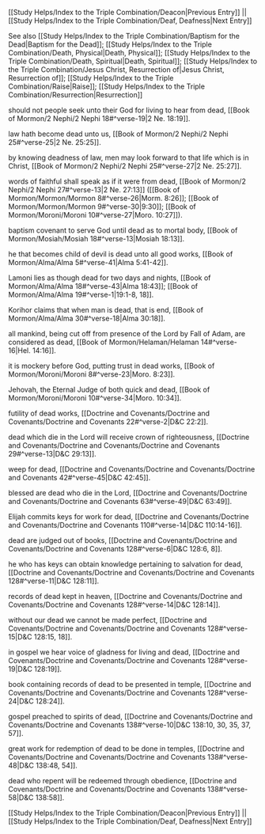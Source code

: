 [[Study Helps/Index to the Triple Combination/Deacon|Previous Entry]]  ||  [[Study Helps/Index to the Triple Combination/Deaf, Deafness|Next Entry]]

 See also [[Study Helps/Index to the Triple Combination/Baptism for the Dead|Baptism for the Dead]]; [[Study Helps/Index to the Triple Combination/Death, Physical|Death, Physical]]; [[Study Helps/Index to the Triple Combination/Death, Spiritual|Death, Spiritual]]; [[Study Helps/Index to the Triple Combination/Jesus Christ, Resurrection of|Jesus Christ, Resurrection of]]; [[Study Helps/Index to the Triple Combination/Raise|Raise]]; [[Study Helps/Index to the Triple Combination/Resurrection|Resurrection]]

 should not people seek unto their God for living to hear from dead, [[Book of Mormon/2 Nephi/2 Nephi 18#^verse-19|2 Ne. 18:19]].

 law hath become dead unto us, [[Book of Mormon/2 Nephi/2 Nephi 25#^verse-25|2 Ne. 25:25]].

 by knowing deadness of law, men may look forward to that life which is in Christ, [[Book of Mormon/2 Nephi/2 Nephi 25#^verse-27|2 Ne. 25:27]].

 words of faithful shall speak as if it were from dead, [[Book of Mormon/2 Nephi/2 Nephi 27#^verse-13|2 Ne. 27:13]] ([[Book of Mormon/Mormon/Mormon 8#^verse-26|Morm. 8:26]]; [[Book of Mormon/Mormon/Mormon 9#^verse-30|9:30]]; [[Book of Mormon/Moroni/Moroni 10#^verse-27|Moro. 10:27]]).

 baptism covenant to serve God until dead as to mortal body, [[Book of Mormon/Mosiah/Mosiah 18#^verse-13|Mosiah 18:13]].

 he that becomes child of devil is dead unto all good works, [[Book of Mormon/Alma/Alma 5#^verse-41|Alma 5:41-42]].

 Lamoni lies as though dead for two days and nights, [[Book of Mormon/Alma/Alma 18#^verse-43|Alma 18:43]]; [[Book of Mormon/Alma/Alma 19#^verse-1|19:1-8, 18]].

 Korihor claims that when man is dead, that is end, [[Book of Mormon/Alma/Alma 30#^verse-18|Alma 30:18]].

 all mankind, being cut off from presence of the Lord by Fall of Adam, are considered as dead, [[Book of Mormon/Helaman/Helaman 14#^verse-16|Hel. 14:16]].

 it is mockery before God, putting trust in dead works, [[Book of Mormon/Moroni/Moroni 8#^verse-23|Moro. 8:23]].

 Jehovah, the Eternal Judge of both quick and dead, [[Book of Mormon/Moroni/Moroni 10#^verse-34|Moro. 10:34]].

 futility of dead works, [[Doctrine and Covenants/Doctrine and Covenants/Doctrine and Covenants 22#^verse-2|D&C 22:2]].

 dead which die in the Lord will receive crown of righteousness, [[Doctrine and Covenants/Doctrine and Covenants/Doctrine and Covenants 29#^verse-13|D&C 29:13]].

 weep for dead, [[Doctrine and Covenants/Doctrine and Covenants/Doctrine and Covenants 42#^verse-45|D&C 42:45]].

 blessed are dead who die in the Lord, [[Doctrine and Covenants/Doctrine and Covenants/Doctrine and Covenants 63#^verse-49|D&C 63:49]].

 Elijah commits keys for work for dead, [[Doctrine and Covenants/Doctrine and Covenants/Doctrine and Covenants 110#^verse-14|D&C 110:14-16]].

 dead are judged out of books, [[Doctrine and Covenants/Doctrine and Covenants/Doctrine and Covenants 128#^verse-6|D&C 128:6, 8]].

 he who has keys can obtain knowledge pertaining to salvation for dead, [[Doctrine and Covenants/Doctrine and Covenants/Doctrine and Covenants 128#^verse-11|D&C 128:11]].

 records of dead kept in heaven, [[Doctrine and Covenants/Doctrine and Covenants/Doctrine and Covenants 128#^verse-14|D&C 128:14]].

 without our dead we cannot be made perfect, [[Doctrine and Covenants/Doctrine and Covenants/Doctrine and Covenants 128#^verse-15|D&C 128:15, 18]].

 in gospel we hear voice of gladness for living and dead, [[Doctrine and Covenants/Doctrine and Covenants/Doctrine and Covenants 128#^verse-19|D&C 128:19]].

 book containing records of dead to be presented in temple, [[Doctrine and Covenants/Doctrine and Covenants/Doctrine and Covenants 128#^verse-24|D&C 128:24]].

 gospel preached to spirits of dead, [[Doctrine and Covenants/Doctrine and Covenants/Doctrine and Covenants 138#^verse-10|D&C 138:10, 30, 35, 37, 57]].

 great work for redemption of dead to be done in temples, [[Doctrine and Covenants/Doctrine and Covenants/Doctrine and Covenants 138#^verse-48|D&C 138:48, 54]].

 dead who repent will be redeemed through obedience, [[Doctrine and Covenants/Doctrine and Covenants/Doctrine and Covenants 138#^verse-58|D&C 138:58]].

[[Study Helps/Index to the Triple Combination/Deacon|Previous Entry]]  ||  [[Study Helps/Index to the Triple Combination/Deaf, Deafness|Next Entry]]
